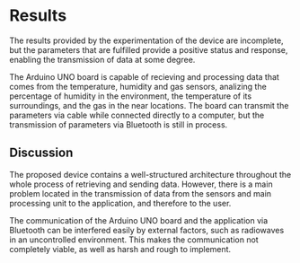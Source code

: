 # Results

The results provided by the experimentation of the device are incomplete, but the parameters that are fulfilled provide a positive status and response, enabling the transmission of data at some degree.

The Arduino UNO board is capable of recieving and processing data that comes from the temperature, humidity and gas sensors, analizing the percentage of humidity in the environment, the temperature of its surroundings, and the gas in the near locations. The board can transmit the parameters via cable while connected directly to a computer, but the transmission of parameters via Bluetooth is still in process.

## Discussion

The proposed device contains a well-structured architecture throughout the whole process of retrieving and sending data. However, there is a main problem located in the transmission of data from the sensors and main processing unit to the application, and therefore to the user.

The communication of the Arduino UNO board and the application via Bluetooth can be interfered easily by external factors, such as radiowaves in an uncontrolled environment. This makes the communication not completely viable, as well as harsh and rough to implement.